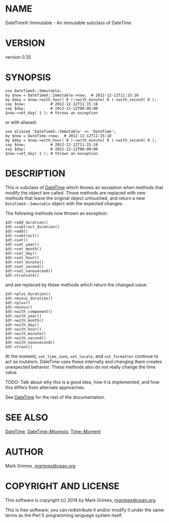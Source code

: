 # NAME

DateTimeX::Immutable - An immutable subclass of DateTime

# VERSION

version 0.35

# SYNOPSIS

    use DateTimeX::Immutable;
    my $now = DateTimeX::Immutable->now;  # 2012-12-12T11:15:10
    my $day = $now->with_hour( 0 )->with_minute( 0 )->with_second( 0 );
    say $now;           # 2012-12-12T11:15:10
    say $day;           # 2012-12-12T00:00:00
    $now->set_day( 1 ); # throws an exception

or with aliased:

    use aliased 'DateTimeX::Immutable' => 'DateTime';
    my $now = DateTime->now;  # 2012-12-12T11:15:10
    my $day = $now->with_hour( 0 )->with_minute( 0 )->with_second( 0 );
    say $now;           # 2012-12-12T11:15:10
    say $day;           # 2012-12-12T00:00:00
    $now->set_day( 1 ); # throws an exception

# DESCRIPTION

This is subclass of [DateTime](https://metacpan.org/pod/DateTime) which throws an exception when methods that
modify the object are called. Those methods are replaced with new methods that
leave the original object untouched, and return a new `DateTimeX::Immutable`
object with the expected changes.

The following methods now thrown an exception:

    $dt->add_duration()
    $dt->subtract_duration()
    $dt->add()
    $dt->subtract()
    $dt->set()
    $dt->set_year()
    $dt->set_month()
    $dt->set_day()
    $dt->set_hour()
    $dt->set_minute()
    $dt->set_second()
    $dt->set_nanosecond()
    $dt->truncate()

and are replaced by these methods which return the changed value:

    $dt->plus_duration()
    $dt->minus_duration()
    $dt->plus()
    $dt->minus()
    $dt->with_component()
    $dt->with_year()
    $dt->with_month()
    $dt->with_day()
    $dt->with_hour()
    $dt->with_minute()
    $dt->with_second()
    $dt->with_nanosecond()
    $dt->trunc()

At the moment, `set_time_zone`, `set_locale`, and `set_formatter` continue
to act as mutators. DateTime uses these internally and changing them creates
unexpected behavior. These methods also do not really change the time value.

TODO: Talk about why this is a good idea, how it is implemented, and how this
differs from alternate approaches.

See [DateTime](https://metacpan.org/pod/DateTime) for the rest of the documentation.

# SEE ALSO

[DateTime](https://metacpan.org/pod/DateTime), [DateTime::Moonpig](https://metacpan.org/pod/DateTime::Moonpig), [Time::Moment](https://metacpan.org/pod/Time::Moment)

# AUTHOR

Mark Grimes, <mgrimes@cpan.org>

# COPYRIGHT AND LICENSE

This software is copyright (c) 2014 by Mark Grimes, <mgrimes@cpan.org>.

This is free software; you can redistribute it and/or modify it under
the same terms as the Perl 5 programming language system itself.
